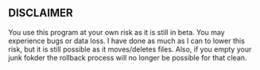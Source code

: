 ## DISCLAIMER
You use this program at your own risk as it is still in beta. You may experience bugs or data loss. I have done as much as I can to lower this risk, but it is still possible as it moves/deletes files. Also, if you empty your junk fokder the rollback process will no longer be possible for that clean.
